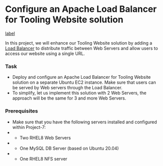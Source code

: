 # Configure an Apache Load Balancer for Tooling Website solution

[label](README.md)

In this project, we will enhance our Tooling Website solution by adding a [Load Balancer](https://en.wikipedia.org/wiki/Load_balancing_(computing)) to distribute traffic between Web Servers and allow users to access our website using a single URL.

### Task
- Deploy and configure an Apache Load Balancer for Tooling Website solution on a separate Ubuntu EC2 instance. Make sure that users can be served by Web servers through the Load Balancer.
- To simplify, let us implement this solution with 2 Web Servers, the approach will be the same for 3 and more Web Servers.
### Prerequisites
- Make sure that you have the following servers installed and configured within Project-7:
- - Two RHEL8 Web Servers
- - One MySQL DB Server (based on Ubuntu 20.04)
- - One RHEL8 NFS server
